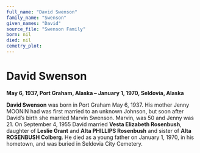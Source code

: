 ```yaml
---
full_name: "David Swenson"
family_name: "Swenson"
given_names: "David"
source_file: "Swenson Family"
born: nil
died: nil
cemetry_plot: 
---
```

# David Swenson

**May 6, 1937, Port Graham, Alaska – January 1, 1970, Seldovia, Alaska**

**David Swenson** was born in Port Graham May 6, 1937. His mother Jenny
MOONIN had was first married to an unknown Johnson, but soon after
David’s birth she married Marvin Swenson. Marvin, was 50 and Jenny was
21. On September 4, 1955 David married **Vesta Elizabeth Rosenbush**,
daughter of **Leslie Grant** and **Alta PHILLIPS Rosenbush** and sister
of **Alta ROSENBUSH Colberg**. He died as a young father on January 1,
1970, in his hometown, and was buried in Seldovia City Cemetery.

